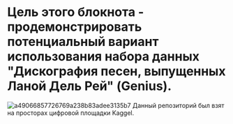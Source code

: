 # Цель этого блокнота - продемонстрировать потенциальный вариант использования набора данных "Дискография песен, выпущенных Ланой Дель Рей" (Genius).
![a49066857726769a238b83adee3135b7](https://github.com/diNocreed/Lana_Del_Rey/assets/158480743/ecadb608-33ca-4663-91bf-8c2e9927299a)
Данный репозиторий был взят на просторах цифровой площадки Kaggel.
